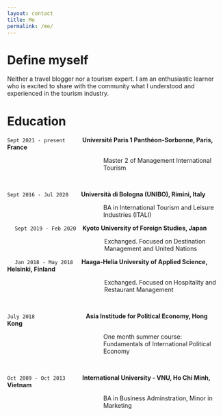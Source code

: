 ```yaml
---
layout: contact
title: Me
permalink: /me/
---
```


# Define myself

<p style="line-spacing: 10px;"> Neither a travel blogger nor a tourism expert. 
I am an enthusiastic learner who is excited to share with the community what I understood and experienced in the tourism industry.</p>


# Education

`Sept 2021 - present` &emsp; &emsp; <strong> Université Paris 1 Panthéon-Sorbonne, Paris, France </strong>
<p style="margin-left: 225px;"> Master 2 of Management International Tourism </p>
<br>

`Sept 2016 - Jul 2020` &emsp; &nbsp; <strong> Università di Bologna (UNIBO), Rimini, Italy </strong> 
<p style="margin-left: 225px;"> BA in International Tourism and Leisure Industries (ITALI) </p>

&emsp; `Sept 2019 - Feb 2020` &ensp; <strong> Kyoto University of Foreign Studies, Japan </strong>
<p style="margin-left: 227px;"> Exchanged. Focused on Destination Management and United Nations </p>

&emsp; `Jan 2018 - May 2018` &nbsp; &nbsp; <strong> Haaga-Helia University of Applied Science, Helsinki, Finland </strong> 
<p style="margin-left: 227px;"> Exchanged. Focused on Hospitality and Restaurant Management </p>
<br>

`July 2018` &emsp; &emsp; &emsp; &emsp; &emsp; &emsp; &nbsp; <strong> Asia Institude for Political Economy, Hong Kong </strong> 
<p style="margin-left: 225px;"> One month summer course: Fundamentals of International Political Economy </p>
<br>

`Oct 2009 - Oct 2013` &emsp; &emsp; <strong> International University - VNU, Ho Chi Minh, Vietnam </strong> 
<p style="margin-left: 225px;"> BA in Business Adminstration, Minor in Marketing </p>
